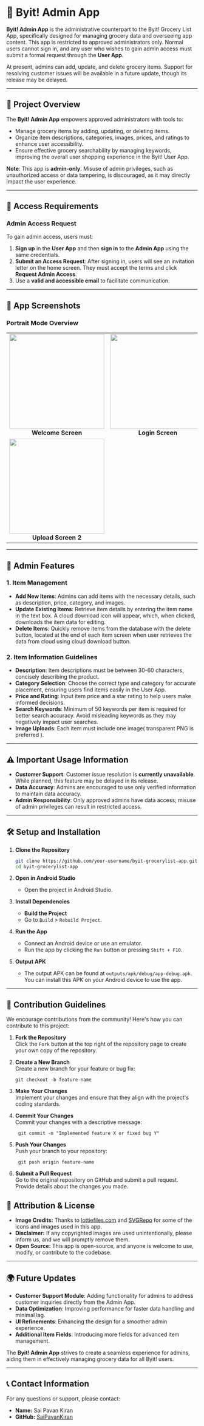 # 🛒 Byit! Admin App

**Byit! Admin App** is the administrative counterpart to the Byit! Grocery List App, specifically designed for managing grocery data and overseeing app content. This app is restricted to approved administrators only. Normal users cannot sign in, and any user who wishes to gain admin access must submit a formal request through the **User App**.

At present, admins can add, update, and delete grocery items. Support for resolving customer issues will be available in a future update, though its release may be delayed.

---

## 📲 Project Overview

The **Byit! Admin App** empowers approved administrators with tools to:

- Manage grocery items by adding, updating, or deleting items.
- Organize item descriptions, categories, images, prices, and ratings to enhance user accessibility.
- Ensure effective grocery searchability by managing keywords, improving the overall user shopping experience in the Byit! User App.

**Note**: This app is **admin-only**. Misuse of admin privileges, such as unauthorized access or data tampering, is discouraged, as it may directly impact the user experience.

---

## 🔑 Access Requirements

### Admin Access Request

To gain admin access, users must:

1. **Sign up** in the **User App** and then **sign in** to the **Admin App** using the same credentials.
2. **Submit an Access Request**: After signing in, users will see an invitation letter on the home screen. They must accept the terms and click **Request Admin Access**.
3. Use a **valid and accessible email** to facilitate communication.

---

## 📱 App Screenshots

### Portrait Mode Overview

<table align="center"> <tr> <td align="center"><img src="images/admin_welcome_screen.jpg" width="250"/><br /><strong>Welcome Screen</strong></td> <td align="center"><img src="images/admin_login_screen.jpg" width="250"/><br /><strong>Login Screen</strong></td> <td align="center"><img src="images/admin_upload_screen_1.jpg" width="250"/><br /><strong>Upload Screen 1</strong></td> </tr> <tr> <td align="center"><img src="images/admin_upload_screen_2.jpg" width="250"/><br /><strong>Upload Screen 2</strong></td> </tr> </table>

---

## 🚀 Admin Features

### 1. Item Management

- **Add New Items**: Admins can add items with the necessary details, such as description, price, category, and images.
- **Update Existing Items**: Retrieve item details by entering the item name in the text box. A cloud download icon will appear, which, when clicked, downloads the item data for editing.
- **Delete Items**: Quickly remove items from the database with the delete button, located at the end of each item screen when user retrieves the data from cloud using cloud download button.

### 2. Item Information Guidelines

- **Description**: Item descriptions must be between 30-60 characters, concisely describing the product.
- **Category Selection**: Choose the correct type and category for accurate placement, ensuring users find items easily in the User App.
- **Price and Rating**: Input item price and a star rating to help users make informed decisions.
- **Search Keywords**: Minimum of 50 keywords per item is required for better search accuracy. Avoid misleading keywords as they may negatively impact user searches.
- **Image Uploads**: Each item must include one image( transparent PNG is preferred ).

---

## ⚠️ Important Usage Information

- **Customer Support**: Customer issue resolution is **currently unavailable**. While planned, this feature may be delayed in its release.
- **Data Accuracy**: Admins are encouraged to use only verified information to maintain data accuracy.
- **Admin Responsibility**: Only approved admins have data access; misuse of admin privileges can result in restricted access.

---
## 🛠️ Setup and Installation

1. **Clone the Repository**  
   ```bash
   git clone https://github.com/your-username/byit-grocerylist-app.git
   cd byit-grocerylist-app
   ```
   
 1. **Open in Android Studio**
	- Open the project in Android Studio.
	  
 3. **Install Dependencies**
	- **Build the Project**
    - Go to `Build` > `Rebuild Project`.
      
4.  **Run the App**
    - Connect an Android device or use an emulator.
    - Run the app by clicking the `Run` button or pressing `Shift + F10`.
      
5. **Output APK**
    - The output APK can be found at `outputs/apk/debug/app-debug.apk`. You can install this APK on your Android device to use the app.


---

## 🤝 Contribution Guidelines

We encourage contributions from the community! Here's how you can contribute to this project:

1. **Fork the Repository**  
    Click the `Fork` button at the top right of the repository page to create your own copy of the repository.
    
2. **Create a New Branch**  
    Create a new branch for your feature or bug fix:
    
    ```shell
    git checkout -b feature-name
    ```
    
3. **Make Your Changes**  
    Implement your changes and ensure that they align with the project's coding standards.
    
4. **Commit Your Changes**  
    Commit your changes with a descriptive message:
    
    ```shell
     git commit -m "Implemented feature X or fixed bug Y"
    ```
    
5. **Push Your Changes**  
    Push your branch to your repository:
    
    ```shell
     git push origin feature-name
    ```
    
6. **Submit a Pull Request**  
    Go to the original repository on GitHub and submit a pull request. Provide details about the changes you made.
    

## 📜 Attribution & License

- **Image Credits:** Thanks to [lottiefiles.com](https://lottiefiles.com/) and [SVGRepo](https://www.svgrepo.com) for some of the icons and images used in this app.
- **Disclaimer:** If any copyrighted images are used unintentionally, please inform us, and we will promptly remove them.
- **Open Source:** This app is open-source, and anyone is welcome to use, modify, or contribute to the codebase.


---

## 🌍 Future Updates

- **Customer Support Module**: Adding functionality for admins to address customer inquiries directly from the Admin App.
- **Data Optimization**: Improving performance for faster data handling and minimal lag.
- **UI Refinements**: Enhancing the design for a smoother admin experience.
- **Additional Item Fields**: Introducing more fields for advanced item management.

The **Byit! Admin App** strives to create a seamless experience for admins, aiding them in effectively managing grocery data for all Byit! users.


---
## 📞 Contact Information

For any questions or support, please contact:

- **Name:** Sai Pavan Kiran
- **GitHub:** [SaiPavanKiran](https://github.com/SaiPavanKiran)


